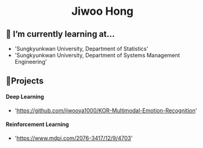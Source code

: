 <h1 align="center"> Jiwoo Hong</h1>



## 🌱 I’m currently learning at...
- 'Sungkyunkwan University, Department of Statistics'
- 'Sungkyunkwan University, Department of Systems Management Engineering'

## 🔭Projects
#### Deep Learning
- 'https://github.com/jiwooya1000/KOR-Multimodal-Emotion-Recognition'

#### Reinforcement Learning
- 'https://www.mdpi.com/2076-3417/12/9/4703'
